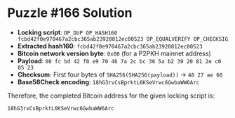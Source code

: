 # Puzzle #166 Solution

- **Locking script**: `OP_DUP OP_HASH160 fcbd42f0e970467a2cbc365ab23920812ec00523 OP_EQUALVERIFY OP_CHECKSIG`
- **Extracted hash160**: `fcbd42f0e970467a2cbc365ab23920812ec00523`
- **Bitcoin network version byte**: `0x00` (for a P2PKH mainnet address)
- **Payload**: `00 fc bd 42 f0 e9 70 46 7a 2c bc 36 5a b2 39 20 81 2e c0 05 23`
- **Checksum**: First four bytes of `SHA256(SHA256(payload))` → `48 27 ae 60`
- **Base58Check encoding**: `18hG3rvCsBprktL6KSeVrwc6GwbaWW6Arc`

Therefore, the completed Bitcoin address for the given locking script is:

```
18hG3rvCsBprktL6KSeVrwc6GwbaWW6Arc
```
